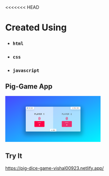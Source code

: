 <<<<<<< HEAD

# Created Using

-   ### `html`
-   ### `css`
-   ### `javascript`

## Pig-Game App

<img src="app-preview.png" width="60%" height="60%" />

## Try It

https://pig-dice-game-vishal00923.netlify.app/
